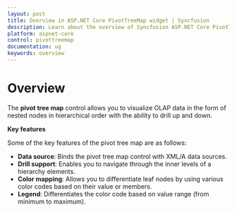 ```yaml
---
layout: post
title: Overview in ASP.NET Core PivotTreeMap widget | Syncfusion
description: Learn about the overview of Syncfusion ASP.NET Core PivotTreeMap control and more details.
platform: aspnet-core
control: pivottreemap
documentation: ug
keywords: overview
---
```


# Overview

The **pivot tree map** control allows you to visualize OLAP data in the form of nested nodes in hierarchical order with the ability to drill up and down. 

**Key features**

Some of the key features of the pivot tree map are as follows:

* **Data source**: Binds the pivot tree map control with XML/A data sources.
* **Drill support**: Enables you to navigate through the inner levels of a hierarchy elements.
* **Color mapping**: Allows you to differentiate leaf nodes by using various color codes based on their value or members.
* **Legend**: Differentiates the color code based on value range (from minimum to maximum).
